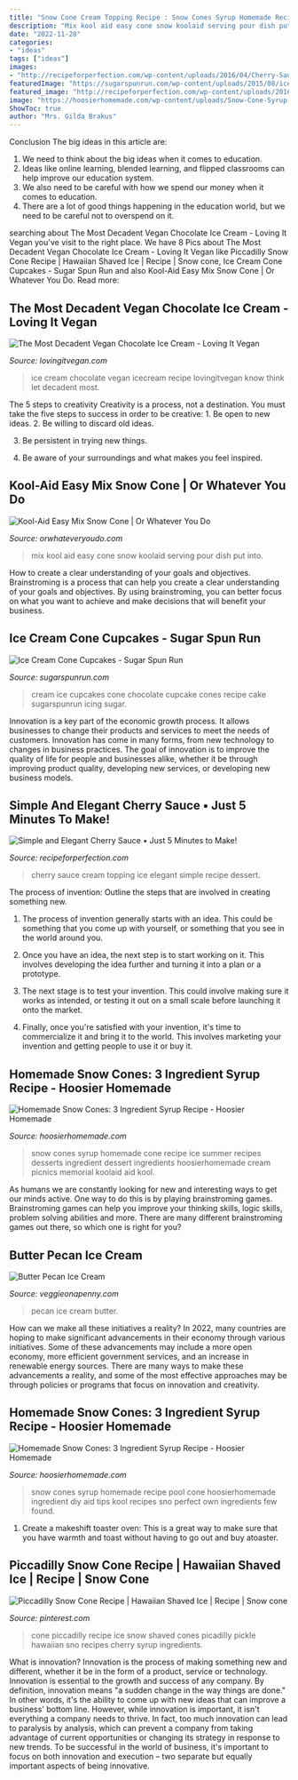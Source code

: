 ```yaml
---
title: "Snow Cone Cream Topping Recipe : Snow Cones Syrup Homemade Recipe Pool Cone Hoosierhomemade Ingredient Diy Aid Tips Kool Recipes Sno Perfect Own Ingredients Few Found"
description: "Mix kool aid easy cone snow koolaid serving pour dish put into"
date: "2022-11-28"
categories:
- "ideas"
tags: ["ideas"]
images:
- "http://recipeforperfection.com/wp-content/uploads/2016/04/Cherry-Sauce-with-Ice-Cream.jpg"
featuredImage: "https://sugarspunrun.com/wp-content/uploads/2015/08/ice-cream-cupcakes-5.jpg"
featured_image: "http://recipeforperfection.com/wp-content/uploads/2016/04/Cherry-Sauce-with-Ice-Cream.jpg"
image: "https://hoosierhomemade.com/wp-content/uploads/Snow-Cone-Syrup.700-1.jpg"
ShowToc: true
author: "Mrs. Gilda Brakus"
---
```



Conclusion
The big ideas in this article are:
1. We need to think about the big ideas when it comes to education.
2. Ideas like online learning, blended learning, and flipped classrooms can help improve our education system.
3. We also need to be careful with how we spend our money when it comes to education.
4. There are a lot of good things happening in the education world, but we need to be careful not to overspend on it.

	

		
searching about The Most Decadent Vegan Chocolate Ice Cream - Loving It Vegan you've visit to the right place. We have 8 Pics about The Most Decadent Vegan Chocolate Ice Cream - Loving It Vegan like Piccadilly Snow Cone Recipe | Hawaiian Shaved Ice | Recipe | Snow cone, Ice Cream Cone Cupcakes - Sugar Spun Run and also Kool-Aid Easy Mix Snow Cone | Or Whatever You Do. Read more:
		
    
## The Most Decadent Vegan Chocolate Ice Cream - Loving It Vegan

<img loading=lazy src="https://lovingitvegan.com/wp-content/uploads/2016/09/Vegan-Chocolate-Ice-Cream-13.jpg" onerror="this.onerror=null;this.src='https://tse3.mm.bing.net/th?id=OIP.ZGh2tPZQsZ1xqkkcx357NAHaLH&amp;pid=15.1';" alt="The Most Decadent Vegan Chocolate Ice Cream - Loving It Vegan">

_Source: lovingitvegan.com_

>ice cream chocolate vegan icecream recipe lovingitvegan know think let decadent most. 

	

The 5 steps to creativity
Creativity is a process, not a destination. You must take the five steps to success in order to be creative: 1. Be open to new ideas.
2. Be willing to discard old ideas.

3. Be persistent in trying new things.

4. Be aware of your surroundings and what makes you feel inspired.


    
## Kool-Aid Easy Mix Snow Cone | Or Whatever You Do

<img loading=lazy src="https://www.orwhateveryoudo.com/wp-content/uploads/2015/04/KoolAid-Easy-Mix-2-600x900.jpg" onerror="this.onerror=null;this.src='https://tse3.mm.bing.net/th?id=OIP.TmqDNHo9etcTq9PfSZdvQgHaLH&amp;pid=15.1';" alt="Kool-Aid Easy Mix Snow Cone | Or Whatever You Do">

_Source: orwhateveryoudo.com_

>mix kool aid easy cone snow koolaid serving pour dish put into. 

	

How to create a clear understanding of your goals and objectives.
Brainstroming is a process that can help you create a clear understanding of your goals and objectives. By using brainstroming, you can better focus on what you want to achieve and make decisions that will benefit your business.

    
## Ice Cream Cone Cupcakes - Sugar Spun Run

<img loading=lazy src="https://sugarspunrun.com/wp-content/uploads/2015/08/ice-cream-cupcakes-5.jpg" onerror="this.onerror=null;this.src='https://tse3.mm.bing.net/th?id=OIP.wZJ_twLM2ON9ptJ1l3-jjgHaLj&amp;pid=15.1';" alt="Ice Cream Cone Cupcakes - Sugar Spun Run">

_Source: sugarspunrun.com_

>cream ice cupcakes cone chocolate cupcake cones recipe cake sugarspunrun icing sugar. 

	

Innovation is a key part of the economic growth process. It allows businesses to change their products and services to meet the needs of customers. Innovation has come in many forms, from new technology to changes in business practices. The goal of innovation is to improve the quality of life for people and businesses alike, whether it be through improving product quality, developing new services, or developing new business models.

    
## Simple And Elegant Cherry Sauce • Just 5 Minutes To Make!

<img loading=lazy src="http://recipeforperfection.com/wp-content/uploads/2016/04/Cherry-Sauce-with-Ice-Cream.jpg" onerror="this.onerror=null;this.src='https://tse2.mm.bing.net/th?id=OIP.xwbv1LWwkW7lmnMyCZbkzQHaLH&amp;pid=15.1';" alt="Simple and Elegant Cherry Sauce • Just 5 Minutes to Make!">

_Source: recipeforperfection.com_

>cherry sauce cream topping ice elegant simple recipe dessert. 

	

The process of invention: Outline the steps that are involved in creating something new.
1. The process of invention generally starts with an idea. This could be something that you come up with yourself, or something that you see in the world around you.
2. Once you have an idea, the next step is to start working on it. This involves developing the idea further and turning it into a plan or a prototype.

3. The next stage is to test your invention. This could involve making sure it works as intended, or testing it out on a small scale before launching it onto the market.

4. Finally, once you're satisfied with your invention, it's time to commercialize it and bring it to the world. This involves marketing your invention and getting people to use it or buy it.

    
## Homemade Snow Cones: 3 Ingredient Syrup Recipe - Hoosier Homemade

<img loading=lazy src="https://hoosierhomemade.com/wp-content/uploads/Snow-Cone-Syrup.700-1.jpg" onerror="this.onerror=null;this.src='https://tse3.mm.bing.net/th?id=OIP.GfabC5wHXx9grJIf6vDkDgHaE8&amp;pid=15.1';" alt="Homemade Snow Cones: 3 Ingredient Syrup Recipe - Hoosier Homemade">

_Source: hoosierhomemade.com_

>snow cones syrup homemade cone recipe ice summer recipes desserts ingredient dessert ingredients hoosierhomemade cream picnics memorial koolaid aid kool. 

	

As humans we are constantly looking for new and interesting ways to get our minds active. One way to do this is by playing brainstroming games. Brainstroming games can help you improve your thinking skills, logic skills, problem solving abilities and more. There are many different brainstroming games out there, so which one is right for you?

    
## Butter Pecan Ice Cream

<img loading=lazy src="http://www.veggieonapenny.com/wp-content/uploads/2013/12/butter-pecan-ice-cream-sq-2-1024x1024.jpg" onerror="this.onerror=null;this.src='https://tse1.mm.bing.net/th?id=OIP.j1msjyUmTy1jpYKSEnQOJAHaHa&amp;pid=15.1';" alt="Butter Pecan Ice Cream">

_Source: veggieonapenny.com_

>pecan ice cream butter. 

	

How can we make all these initiatives a reality?
In 2022, many countries are hoping to make significant advancements in their economy through various initiatives. Some of these advancements may include a more open economy, more efficient government services, and an increase in renewable energy sources. There are many ways to make these advancements a reality, and some of the most effective approaches may be through policies or programs that focus on innovation and creativity.

    
## Homemade Snow Cones: 3 Ingredient Syrup Recipe - Hoosier Homemade

<img loading=lazy src="http://hoosierhomemade.com/wp-content/uploads/Koolaid.9.jpg" onerror="this.onerror=null;this.src='https://tse2.mm.bing.net/th?id=OIP.4Bxh5hnPvZeEKQ_1_p8C8AHaLH&amp;pid=15.1';" alt="Homemade Snow Cones: 3 Ingredient Syrup Recipe - Hoosier Homemade">

_Source: hoosierhomemade.com_

>snow cones syrup homemade recipe pool cone hoosierhomemade ingredient diy aid tips kool recipes sno perfect own ingredients few found. 

	

1. Create a makeshift toaster oven: This is a great way to make sure that you have warmth and toast without having to go out and buy atoaster.

    
## Piccadilly Snow Cone Recipe | Hawaiian Shaved Ice | Recipe | Snow Cone

<img loading=lazy src="https://i.pinimg.com/736x/e6/23/f2/e623f22c8aea43d1e93e8b82828c8220.jpg" onerror="this.onerror=null;this.src='https://tse3.mm.bing.net/th?id=OIP.yKXmfv5ySy89c21xMJVr6AAAAA&amp;pid=15.1';" alt="Piccadilly Snow Cone Recipe | Hawaiian Shaved Ice | Recipe | Snow cone">

_Source: pinterest.com_

>cone piccadilly recipe ice snow shaved cones picadilly pickle hawaiian sno recipes cherry syrup ingredients. 

	

What is innovation?
Innovation is the process of making something new and different, whether it be in the form of a product, service or technology. Innovation is essential to the growth and success of any company. By definition, innovation means "a sudden change in the way things are done." In other words, it's the ability to come up with new ideas that can improve a business' bottom line.
However, while innovation is important, it isn't everything a company needs to thrive. In fact, too much innovation can lead to paralysis by analysis, which can prevent a company from taking advantage of current opportunities or changing its strategy in response to new trends. To be successful in the world of business, it's important to focus on both innovation and execution – two separate but equally important aspects of being innovative.

